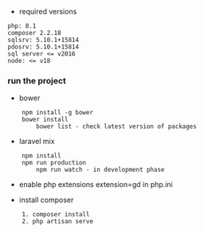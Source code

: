 -   required versions

```
php: 8.1
composer 2.2.18
sqlsrv: 5.10.1+15814
pdosrv: 5.10.1+15814
sql server <= v2016
node: <= v18
```

### run the project

-   bower

```
    npm install -g bower
    bower install
        bower list - check latest version of packages
```

-   laravel mix

```
    npm install
    npm run production
        npm run watch - in development phase
```
-   enable php extensions
    extension=gd in php.ini

-   install composer

```
    1. composer install
    2. php artisan serve

```
